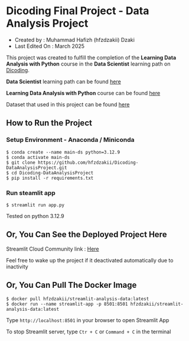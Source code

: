 # Dicoding Final Project - Data Analysis Project

- Created by : Muhammad Hafizh (hfzdzakii) Dzaki
- Last Edited On : March 2025

This project was created to fulfill the completion of the **Learning Data Analysis with Python** course in the **Data Scientist** learning path on [Dicoding](https://www.dicoding.com).

**Data Scientist** learning path can be found [here](https://www.dicoding.com/learningpaths/60)

**Learning Data Analysis with Python** course can be found [here](https://www.dicoding.com/academies/555-belajar-analisis-data-dengan-python)

Dataset that used in this project can be found [here](https://github.com/marceloreis/HTI/tree/master)

## How to Run the Project

### Setup Environment - Anaconda / Miniconda
```
$ conda create --name main-ds python=3.12.9
$ conda activate main-ds
$ git clone https://github.com/hfzdzakii/Dicoding-DataAnalysisProject.git
$ cd Dicoding-DataAnalysisProject
$ pip install -r requirements.txt
```

### Run steamlit app
```
$ streamlit run app.py
```

Tested on python 3.12.9

## Or, You Can See the Deployed Project Here

Streamlit Cloud Community link : [Here](https://hqy32wysstacnedhsridhw.streamlit.app)

Feel free to wake up the project if it deactivated automatically due to inactivity

## Or, You Can Pull The Docker Image
```
$ docker pull hfzdzakii/streamlit-analysis-data:latest
$ docker run --name streamlit-app -p 8501:8501 hfzdzakii/streamlit-analysis-data:latest
```

Type `http://localhost:8501` in your browser to open Streamlit App

To stop Streamlit server, type `Ctr + C` or `Command + C` in the terminal
